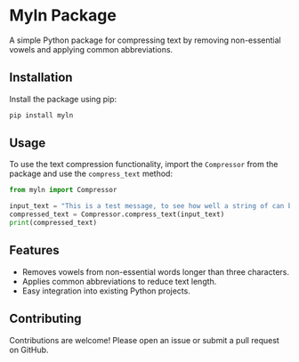 # Myln Package

A simple Python package for compressing text by removing non-essential vowels and applying common abbreviations.

## Installation

Install the package using pip:

```bash
pip install myln
```

## Usage

To use the text compression functionality, import the `Compressor` from the package and use the `compress_text` method:

```python
from myln import Compressor

input_text = "This is a test message, to see how well a string of can be compressed."
compressed_text = Compressor.compress_text(input_text)
print(compressed_text)
```

## Features

- Removes vowels from non-essential words longer than three characters.
- Applies common abbreviations to reduce text length.
- Easy integration into existing Python projects.

## Contributing

Contributions are welcome! Please open an issue or submit a pull request on GitHub.
